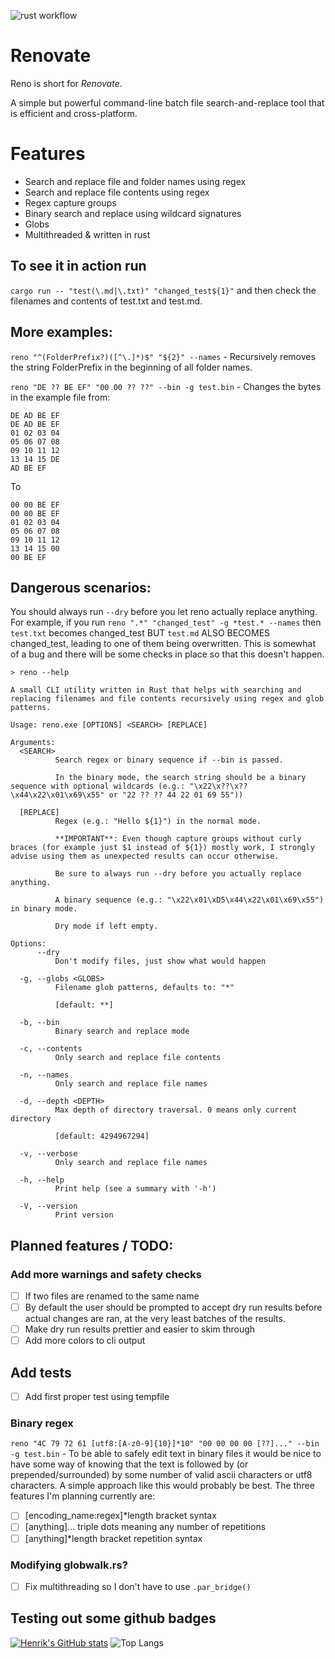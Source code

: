 ![rust workflow](https://github.com/henke443/reno/actions/workflows/rust.yml/badge.svg)

# Renovate
Reno is short for *Renovate*. 

A simple but powerful command-line batch file search-and-replace tool that is efficient and cross-platform.

# Features
- Search and replace file and folder names using regex
- Search and replace file contents using regex
- Regex capture groups
- Binary search and replace using wildcard signatures
- Globs
- Multithreaded & written in rust

## To see it in action run
`cargo run -- "test(\.md|\.txt)" "changed_test${1}"` and then check the filenames and contents of test.txt and test.md.

## More examples:
`reno "^(FolderPrefix?)([^\.]*)$" "${2}" --names` - Recursively removes the string FolderPrefix in the beginning of all folder names.

`reno "DE ?? BE EF" "00 00 ?? ??" --bin -g test.bin` - Changes the bytes in the example file from:

```
DE AD BE EF
DE AD BE EF
01 02 03 04
05 06 07 08
09 10 11 12
13 14 15 DE
AD BE EF
```

To

```
00 00 BE EF
00 00 BE EF
01 02 03 04
05 06 07 08
09 10 11 12
13 14 15 00
00 BE EF
```

## Dangerous scenarios:
You should always run `--dry` before you let reno actually replace anything.
For example, if you run `reno ".*" "changed_test" -g *test.* --names` then `test.txt` becomes changed_test BUT `test.md` ALSO BECOMES changed_test, leading to one of them being overwritten.
This is somewhat of a bug and there will be some checks in place so that this doesn't happen.



`> reno --help`

```
A small CLI utility written in Rust that helps with searching and replacing filenames and file contents recursively using regex and glob patterns.

Usage: reno.exe [OPTIONS] <SEARCH> [REPLACE]

Arguments:
  <SEARCH>
          Search regex or binary sequence if --bin is passed.

          In the binary mode, the search string should be a binary sequence with optional wildcards (e.g.: "\x22\x??\x??\x44\x22\x01\x69\x55" or "22 ?? ?? 44 22 01 69 55"))

  [REPLACE]
          Regex (e.g.: "Hello ${1}") in the normal mode.

          **IMPORTANT**: Even though capture groups without curly braces (for example just $1 instead of ${1}) mostly work, I strongly advise using them as unexpected results can occur otherwise.

          Be sure to always run --dry before you actually replace anything.

          A binary sequence (e.g.: "\x22\x01\xD5\x44\x22\x01\x69\x55") in binary mode.

          Dry mode if left empty.

Options:
      --dry
          Don't modify files, just show what would happen

  -g, --globs <GLOBS>
          Filename glob patterns, defaults to: "*"

          [default: **]

  -b, --bin
          Binary search and replace mode

  -c, --contents
          Only search and replace file contents

  -n, --names
          Only search and replace file names

  -d, --depth <DEPTH>
          Max depth of directory traversal. 0 means only current directory

          [default: 4294967294]

  -v, --verbose
          Only search and replace file names

  -h, --help
          Print help (see a summary with '-h')

  -V, --version
          Print version
```

## Planned features / TODO:

### Add more warnings and safety checks
- [ ] If two files are renamed to the same name
- [ ] By default the user should be prompted to accept dry run results before actual changes are ran, at the very least batches of the results.
- [ ] Make dry run results prettier and easier to skim through
- [ ] Add more colors to cli output

## Add tests
- [ ] Add first proper test using tempfile
      
### Binary regex
`reno "4C 79 72 61 [utf8:[A-z0-9]{10}]*10" "00 00 00 00 [??]..." --bin -g test.bin` - To be able to safely edit text in binary files it would be nice to have some way of knowing that the text is followed by (or prepended/surrounded) by some number of valid ascii characters or utf8 characters. A simple approach like this would probably be best. The three features I'm planning currently are: 
- [ ] [encoding_name:regex]*length bracket syntax
- [ ] [anything]... triple dots meaning any number of repetitions
- [ ] [anything]*length bracket repetition syntax
  
### Modifying globwalk.rs?
- [ ] Fix multithreading so I don't have to use `.par_bridge()`


## Testing out some github badges
[![Henrik's GitHub stats](https://github-readme-stats.vercel.app/api?username=henke443)](https://github.com/anuraghazra/github-readme-stats)
![Top Langs](https://github-readme-stats.vercel.app/api/top-langs/?username=anuraghazra&hide_progress=true)






